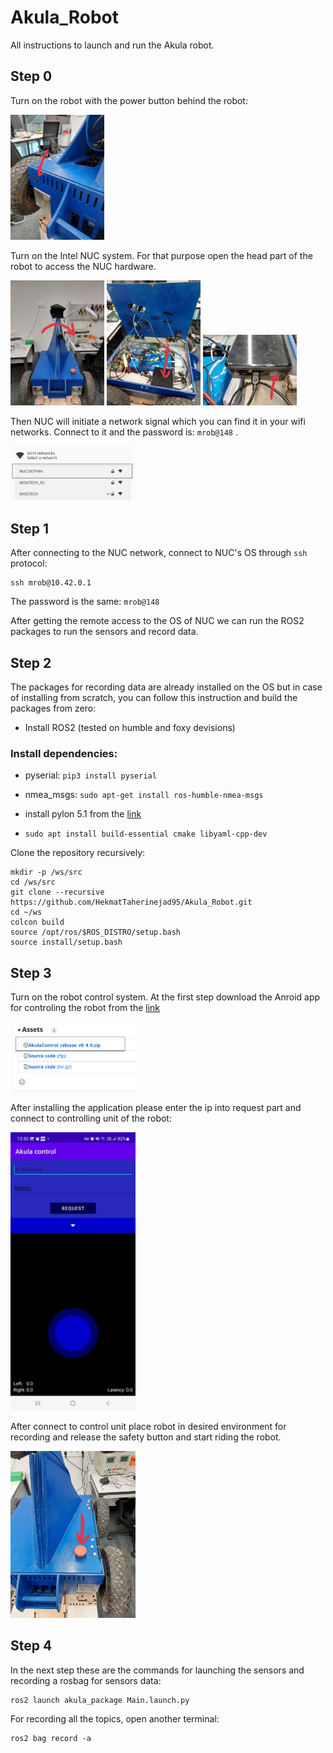 # Akula_Robot
All instructions to launch and run the Akula robot. 

## Step 0
Turn on the robot with the power button behind the robot:

<img src="images/photo1689693344.jpeg" width="150"/>

Turn on the Intel NUC system. For that purpose open the head part of the robot to access the NUC hardware. 

<img src="images/photo1689680093.jpeg" width="150"/>
<img src="images/photo1689680112.jpeg" width="150"/>
<img src="images/photo1689680170.jpeg" width="150"/>

Then NUC will initiate a network signal which you can find it in your wifi networks. Connect to it and the password is:  ``` mrob@148 ``` .

<img src="images/Screenshot from 2023-07-18 14-31-40.png" width="200"/>

## Step 1

After connecting to the NUC network, connect to NUC's OS through ``` ssh ``` protocol: 

```
ssh mrob@10.42.0.1
```

The password is the same: ``` mrob@148 ```

After getting the remote access to the OS of NUC we can run the ROS2 packages to run the sensors and record data. 

## Step 2

The packages for recording data are already installed on the OS but in case of installing from scratch, you can follow this instruction and build the packages from zero: 

* Install ROS2 (tested on humble and foxy devisions)

### Install dependencies:
- pyserial: `pip3 install pyserial`
- nmea_msgs: `sudo apt-get install ros-humble-nmea-msgs`
- install pylon 5.1 from the [link](https://www.baslerweb.com/en/downloads/software-downloads/pylon-5-1-0-linux-x86-64-bit-debian/)

- ``` sudo apt install build-essential cmake libyaml-cpp-dev ```

Clone the repository recursively:

```
mkdir -p /ws/src
cd /ws/src
git clone --recursive https://github.com/HekmatTaherinejad95/Akula_Robot.git
cd ~/ws
colcon build
source /opt/ros/$ROS_DISTRO/setup.bash
source install/setup.bash
```

## Step 3

Turn on the robot control system. At the first step download the Anroid app for controling the robot from the [link](https://github.com/MobileRoboticsSkoltech/AkulaControl/releases/tag/v0.4.0)

<img src="images/Screenshot from 2023-07-18 15-26-42.png" width="200"/>

After installing the application please enter the ip into request part and connect to controlling unit of the robot: 

<img src="images/photo1689683444.jpeg" width="200"/>

After connect to control unit place robot in desired environment for recording and release the safety button and start riding the robot.

<img src="images/photo1689680056.jpeg" width="200"/>

## Step 4
 In the next step these are the commands for launching the sensors and recording a rosbag for sensors data:

 ```
 ros2 launch akula_package Main.launch.py
 ```
For recording all the topics, open another terminal:

```
ros2 bag record -a
```


